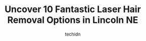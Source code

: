 ---
layout: ampstory
image: https://i0.wp.com/www.depkes.org/wp-content/uploads/2023/06/laser-hair-removal-0-in-lincoln-ne-1685852949.jpeg?resize=640,853
author: techidn
featured: false
description: Discover the impressive array of Laser Hair Removal options in Lincoln NE, where you can find 10 of the largest Laser Hair Removal establishments in the area. From renowned classics to hidde
title: Uncover 10 Fantastic Laser Hair Removal Options in Lincoln NE
cover:
   title: Uncover 10 Fantastic Laser Hair Removal Options in Lincoln NE
   subtitle: Rickpate
   background: https://www.depkes.org/wp-content/uploads/2023/06/laser-hair-removal-0-in-lincoln-ne-1685852949.jpeg

pages: 
 - layout: thirds
   top: <h1>#1 Milan Laser Hair Removal</h1>
   bottom: "<p>Amazing results and excellent customer service! - ) Theres never a wait, the procedure itself is super fast, and the staff are all very kind and personable. Theyre g</p>"
   background: https://www.depkes.org/wp-content/uploads/2023/06/laser-hair-removal-1-in-lincoln-ne-1685852949.jpeg
   backgroundblur: true
 - layout: thirds
   top: <h1>#2 Elle Esthetics Permanent Makeup & Spa</h1>
   bottom: "<p>The Elle Esthetics salon is something everybody should experience. The inside is a clients dream, great lighting clean and amazing decor. I get my lashes done by Samantha</p>"
   background: https://www.depkes.org/wp-content/uploads/2023/06/laser-hair-removal-2-in-lincoln-ne-1685852950.jpeg
   cta:
      link: https://www.depkes.org/blog/uncover-10-fantastic-laser-hair-removal-options-in-lincoln-ne/
      text: Uncover 10 Fantastic Laser Hair Removal Options in Lincoln NE
 - layout: thirds
   top: <h1>#3 Neel Thredz Spa | Eyebrow Threading & Tinting | Beauty Salon in Lincoln</h1>
   bottom: "<p>233 N 48th St Suite # U, Lincoln, NE 68504, United States</p>"
   background: https://www.depkes.org/wp-content/uploads/2023/06/laser-hair-removal-3-in-lincoln-ne-1685852950.jpeg
   cta:
      link: https://www.depkes.org/blog/uncover-10-fantastic-laser-hair-removal-options-in-lincoln-ne/
      text: Uncover 10 Fantastic Laser Hair Removal Options in Lincoln NE
 - layout: thirds
   top: <h1>#4 Milan Laser Hair Removal</h1>
   bottom: "<p>4701 Champlain Dr Ste 200, Lincoln, NE 68521, United States</p>"
   background: https://images.unsplash.com/photo-1609083590460-7b8cc0ca65f8?ixlib=rb-4.0.3&ixid=MnwxMjA3fDB8MHxwaG90by1wYWdlfHx8fGVufDB8fHx8&auto=format&fit=crop&w=640&h=853&q=80
   cta:
      link: https://www.depkes.org/blog/uncover-10-fantastic-laser-hair-removal-options-in-lincoln-ne/
      text: Uncover 10 Fantastic Laser Hair Removal Options in Lincoln NE
 - layout: thirds
   top: <h1>#5 Citrine Med Spa</h1>
   bottom: "<p>6800 S 32nd St Suite A, Lincoln, NE 68516, United States</p>"
   background: https://images.unsplash.com/photo-1618556658017-fd9c732d1360?ixlib=rb-4.0.3&ixid=MnwxMjA3fDB8MHxwaG90by1wYWdlfHx8fGVufDB8fHx8&auto=format&fit=crop&w=640&h=853&q=80
   cta:
      link: https://www.depkes.org/blog/uncover-10-fantastic-laser-hair-removal-options-in-lincoln-ne/
      text: Uncover 10 Fantastic Laser Hair Removal Options in Lincoln NE
 - layout: thirds
   top: <h1>#6 Advanced Skin + Body Aesthetics</h1>
   bottom: "<p>230 Lyncrest Dr, Lincoln, NE 68510, United States</p>"
   background: https://images.unsplash.com/photo-1462556791646-c201b8241a94?ixlib=rb-4.0.3&ixid=MnwxMjA3fDB8MHxwaG90by1wYWdlfHx8fGVufDB8fHx8&auto=format&fit=crop&w=640&h=853&q=80
   cta:
      link: https://www.depkes.org/blog/uncover-10-fantastic-laser-hair-removal-options-in-lincoln-ne/
      text: Uncover 10 Fantastic Laser Hair Removal Options in Lincoln NE
 - layout: thirds
   top: <h1>#7 Revitalift Aesthetic Center</h1>
   bottom: "<p>5505 S 16th St STE 600, Lincoln, NE 68516, United States</p>"
   background: https://images.unsplash.com/photo-1527066579998-dbbae57f45ce?ixlib=rb-4.0.3&ixid=MnwxMjA3fDB8MHxwaG90by1wYWdlfHx8fGVufDB8fHx8&auto=format&fit=crop&w=640&h=853&q=80
   cta:
      link: https://www.depkes.org/blog/uncover-10-fantastic-laser-hair-removal-options-in-lincoln-ne/
      text: Uncover 10 Fantastic Laser Hair Removal Options in Lincoln NE
 - layout: thirds
   middle: Continue reading...
   background: https://images.unsplash.com/photo-1557672172-298e090bd0f1?ixlib=rb-4.0.3&ixid=MnwxMjA3fDB8MHxwaG90by1wYWdlfHx8fGVufDB8fHx8&auto=format&fit=crop&w=640&h=853&q=80
   cta:
      link: https://www.depkes.org/blog/uncover-10-fantastic-laser-hair-removal-options-in-lincoln-ne/
      text: Uncover 10 Fantastic Laser Hair Removal Options in Lincoln NE
      
---